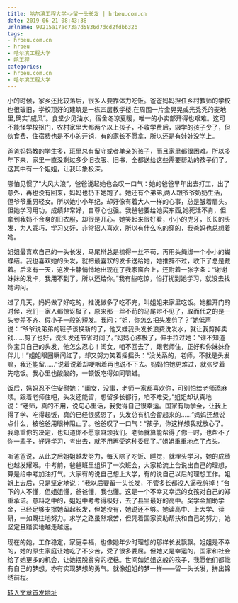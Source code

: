 ```yaml
---
title: 哈尔滨工程大学->留一头长发 | hrbeu.com.cn
date: 2019-06-21 08:43:38
urlname: 90215a17ad73a7d5836d7dcd2fdbb32b
tags: 
- hrbeu.com.cn
- hrbeu
- 哈尔滨工程大学
- 哈工程
categories:
- hrbeu.com.cn
- 哈尔滨工程大学
---
```



小的时候，家乡还比较落后，很多人要靠体力吃饭。爸爸妈妈担任乡村教师的学校也很破旧，学校顶好的建筑是一栋四层教学楼,在周围一片金晃晃或光秃秃的麦地里,确实“威风”。食堂少见油水，宿舍冬凉夏暖，唯一的小卖部开得也艰难。这可不能怪学校抠门，农村家里大都两个以上孩子，不收学费后，辍学的孩子少了，但伙食费、住宿费也是不小的开销，有的家长不愿拿，所以还是有娃娃没学上。

爸爸妈妈教的学生多，班里总有留守或者单亲的孩子，而且家里都很困难。所以多年下来，家里一直没剩过多少旧衣服、旧书，全都送给这些需要帮助的孩子们了。这其中有一个姐姐，让我印象极深。

哪怕见惯了“大风大浪”，爸爸说起她也会叹一口气：她的爸爸早年出去打工，出了意外，再也没有回来，妈妈也扔下她跑了。她还有个弟弟,两人跟爷爷奶奶生活，但爷爷重男轻女。所以她小小年纪，却好像有着大人一样的心事，总是皱着眉头。但她学习用功，成绩非常好，自尊心也强。我爸爸要给她买东西,她死活不肯，但拿到我妈不合身的旧衣服，却很是开心。她笑起来很好看，小小的虎牙，长长的头发，为人乖巧，学习又好，非常招人喜欢，所以有什么吃的穿的，我爸妈也总想着她。

姐姐最喜欢自己的一头长发，马尾辫总是梳得一丝不苟，再用头绳绑一个小小的蝴蝶结。我也喜欢她的头发，就把最喜欢的发卡送给她，她推辞不过，收下了总是戴着。后来有一天，这发卡静悄悄地出现在了我家窗台上，还附着一张字条：“谢谢妹妹的发卡，我用不到了，所以还给你。”我有些吃惊，怕打扰到她学习，就没去找她询问。

过了几天，妈妈做了好吃的，推说做多了吃不完，叫姐姐来家里吃饭。她推开门的时候，我们一家人都惊讶极了，原来那一丝不苟的马尾辫不见了，取而代之的是一头参差不齐、假小子一般的短发。我问：“姐，你怎么把头发剪了？”她低声说：“爷爷说弟弟的鞋子该换新的了，他又嫌我头发长浪费洗发水，就让我剪掉卖钱……剪了也好，洗头发还节省时间了。”妈妈心疼极了，伸手拉过她：“谁不知道你宝贝自己的头发，他怎么忍心！闺女，咱不回去了，跟老师住，正好和你妹妹作伴儿！”姐姐眼圈瞬间红了，却又努力笑着摇摇头：“没关系的，老师，不就是头发嘛，我还能留……”说着说着却哽咽着再也说不下去。妈妈怕她更难过，就张罗着先吃饭。我心里也酸酸的，一顿饭吃得如同嚼蜡。

饭后，妈妈忍不住安慰她：“闺女，没事，老师一家都喜欢你，可别怕给老师添麻烦。跟着老师住吧，头发还能留，想留多长都行，咱不难受。”姐姐却认真地说：“老师，真的不用，说句心里话，我觉得自己很幸运。国家有助学金，让我上得了学、吃得起饭，真的已经很感恩了，头发总有机会留起来的……”妈妈还想说点什么，被爸爸用眼神阻止了。爸爸叹了一口气：“孩子，你这样想我就放心了。我尊重你的决定，也知道你不愿意麻烦我们。老师就算能帮得了你一时，也帮不了你一辈子，好好学习，考出去，就不用再受这种委屈了。”姐姐重重地点了点头。

听爸爸说，从此之后姐姐越发努力，每天除了吃饭、睡觉，就埋头学习，她的成绩也越发耀眼。中考前，爸爸班里组织了一次班会，大家轮流上台说出自己的理想，算是给中考加油打气。大家有的说自己想上大学，有的说自己以后的理想工作。姐姐上去后，只是坚定地说：“我以后要留一头长发，不管多长都没人逼我剪掉！”台下的人不懂，但姐姐懂，爸爸懂，我也懂。这是一个不幸又幸运的女孩对自己的郑重承诺。意料之中的，姐姐中考考得极好，去了县里最好的高中。奖学金加助学金，已经足够支撑她留起长发，但她没有，她说还不够。她读高中、上大学、读研，一如既往地努力。求学之路虽然艰苦，但凭着国家资助帮扶和自己的努力，她坚定且踏实地越走越远。

现在的她，工作稳定，家庭幸福，也像她年少时理想的那样长发飘飘。姐姐是不幸的，她的原生家庭让她吃了不少苦，受了很多委屈。但她又是幸运的，国家和社会给了她更多的机会，让她摆脱贫穷的桎梏。世间如姐姐这般的孩子，我愿他们都能有自己的梦想，亦有实现梦想的勇气。就像姐姐的梦一样——留一头长发，拼出锦绣前程。





[转入文章首发地址](http://gongxue.cn/news/2019/201906/news_195847.html)